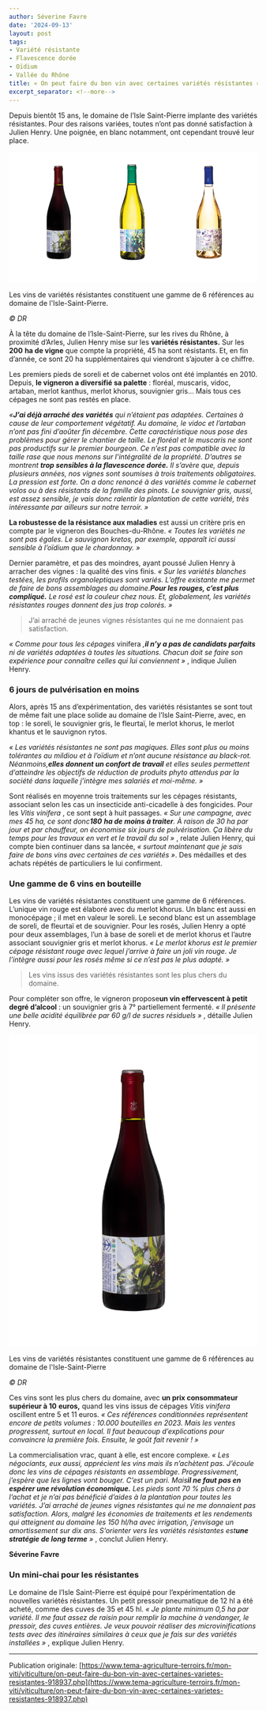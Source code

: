 ```yaml
---
author: Séverine Favre
date: '2024-09-13'
layout: post
tags:
- Variété résistante
- Flavescence dorée
- Oïdium
- Vallée du Rhône
title: « On peut faire du bon vin avec certaines variétés résistantes »
excerpt_separator: <!--more-->
---
```


Depuis bientôt 15 ans, le domaine de l’Isle Saint-Pierre implante des variétés résistantes. Pour des raisons variées, toutes n’ont pas donné satisfaction à Julien Henry. Une poignée, en blanc notamment, ont cependant trouvé leur place.

![](/assets/4e0b407ac39b52a60c47a9966fb16832.jpg)
<!--more-->


Les vins de variétés résistantes constituent une gamme de 6 références au domaine de l'Isle-Saint-Pierre.

_© DR_



À la tête du domaine de l’Isle-Saint-Pierre, sur les rives du Rhône, à proximité d’Arles, Julien Henry mise sur les **variétés résistantes.** Sur les **200** **ha de vigne** que compte la propriété, 45 ha sont résistants. Et, en fin d’année, ce sont 20 ha supplémentaires qui viendront s’ajouter à ce chiffre.

Les premiers pieds de soreli et de cabernet volos ont été implantés en 2010. Depuis, **le vigneron a diversifié sa palette** : floréal, muscaris, vidoc, artaban, merlot kanthus, merlot khorus, souvignier gris… Mais tous ces cépages ne sont pas restés en place.

_«**J’ai déjà arraché des variétés** qui n’étaient pas adaptées. Certaines à cause de leur comportement végétatif. Au domaine, le vidoc et l’artaban n’ont pas fini d’aoûter fin décembre. Cette caractéristique nous pose des problèmes pour gérer le chantier de taille. Le floréal et le muscaris ne sont pas productifs sur le premier bourgeon. Ce n’est pas compatible avec la taille rase que nous menons sur l’intégralité de la propriété. D’autres se montrent **trop sensibles à la flavescence dorée.** Il s’avère que, depuis plusieurs années, nos vignes sont soumises à trois traitements obligatoires. La pression est forte. On a donc renoncé à des variétés comme le cabernet volos ou à des résistants de la famille des pinots. Le souvignier gris, aussi, est assez sensible, je vais donc ralentir la plantation de cette variété, très intéressante par ailleurs sur notre terroir. »_

**La robustesse de la résistance aux maladies** est aussi un critère pris en compte par le vigneron des Bouches-du-Rhône. _« Toutes les variétés ne sont pas égales. Le sauvignon kretos, par exemple, apparaît ici aussi sensible à l’oïdium que le chardonnay. »_

Dernier paramètre, et pas des moindres, ayant poussé Julien Henry à arracher des vignes : la qualité des vins finis. _« Sur les variétés blanches testées, les profils organoleptiques sont variés. L’offre existante me permet de faire de bons assemblages au domaine.**Pour les rouges, c’est plus compliqué.** Le rosé est la couleur chez nous. Et, globalement, les variétés résistantes rouges donnent des jus trop colorés. »_

> J’ai arraché de jeunes vignes résistantes qui ne me donnaient pas satisfaction.

_« Comme pour tous les cépages_ vinifera _,**il n’y a pas de candidats parfaits** ni de variétés adaptées à toutes les situations. Chacun doit se faire son expérience pour connaître celles qui lui conviennent_  _»_ , indique Julien Henry.

### 6 jours de pulvérisation en moins

Alors, après 15 ans d’expérimentation, des variétés résistantes se sont tout de même fait une place solide au domaine de l’Isle Saint-Pierre, avec, en top : le soreli, le souvignier gris, le fleurtaï, le merlot khorus, le merlot khantus et le sauvignon rytos.

_« Les variétés résistantes ne sont pas magiques. Elles sont plus ou moins tolérantes au mildiou et à l’oïdium et n’ont aucune résistance au black-rot. Néanmoins,**elles donnent un confort de travail** et elles seules permettent d’atteindre les objectifs de réduction de produits phyto attendus par la société dans laquelle j’intègre mes salariés et moi-même. »_

Sont réalisés en moyenne trois traitements sur les cépages résistants, associant selon les cas un insecticide anti-cicadelle à des fongicides. Pour les _Vitis vinifera_ , ce sont sept à huit passages. _«_  _Sur une campagne, avec mes 45_  _ha, ce sont donc**180**_  _**ha de moins à traiter**. À raison de 30_  _ha par jour et par chauffeur, on économise six jours de pulvérisation. Ça libère du temps pour les travaux en vert et le travail du sol_  _»_ , relate Julien Henry, qui compte bien continuer dans sa lancée, _« surtout maintenant que je sais faire de bons vins avec certaines de ces variétés »_. Des médailles et des achats répétés de particuliers le lui confirment.

### Une gamme de 6 vins en bouteille

Les vins de variétés résistantes constituent une gamme de 6 références. L’unique vin rouge est élaboré avec du merlot khorus. Un blanc est aussi en monocépage ; il met en valeur le soreli. Le second blanc est un assemblage de soreli, de fleurtaï et de souvignier. Pour les rosés, Julien Henry a opté pour deux assemblages, l’un à base de soreli et de merlot khorus et l’autre associant souvignier gris et merlot khorus. _« Le merlot khorus est le premier cépage résistant rouge avec lequel j’arrive à faire un joli vin rouge. Je l’intègre aussi pour les rosés même si ce n’est pas le plus adapté. »_

> Les vins issus des variétés résistantes sont les plus chers du domaine.

Pour compléter son offre, le vigneron propose**un vin effervescent à petit degré d’alcool** : un souvignier gris à 7° partiellement fermenté. _« Il présente une belle acidité équilibrée par 60_  _g/l de sucres résiduels_  _»_ , détaille Julien Henry.

![](/assets/6778746581552ad8ee802764cf84aba7.png)

Les vins de variétés résistantes constituent une gamme de 6 références au domaine de l'Isle-Saint-Pierre

_© DR_

Ces vins sont les plus chers du domaine, avec **un prix consommateur supérieur à 10** **euros,** quand les vins issus de cépages _Vitis vinifera_ oscillent entre 5 et 11 euros. _«_  _Ces références conditionnées représentent encore de petits volumes : 10.000_  _bouteilles en 2023. Mais les ventes progressent, surtout en local. Il faut beaucoup d’explications pour convaincre la première fois. Ensuite, le goût fait revenir_  _!_  _»_

La commercialisation vrac, quant à elle, est encore complexe. _« Les négociants, eux aussi, apprécient les vins mais ils n’achètent pas. J’écoule donc les vins de cépages résistants en assemblage. Progressivement, j’espère que les lignes vont bouger. C’est un pari. Mais**il ne faut pas en espérer une révolution économique.** Les pieds sont 70_  _% plus chers à l’achat et je n’ai pas bénéficié d’aides à la plantation pour toutes les variétés. J’ai arraché de jeunes vignes résistantes qui ne me donnaient pas satisfaction. Alors, malgré les économies de traitements et les rendements qui atteignent au domaine les 150_  _hl/ha avec irrigation, j’envisage un amortissement sur dix_  _ans. S’orienter vers les variétés résistantes est**une stratégie de long terme**_  _»_ , conclut Julien Henry.

**Séverine Favre**

### Un mini-chai pour les résistantes

Le domaine de l’Isle Saint-Pierre est équipé pour l’expérimentation de nouvelles variétés résistantes. Un petit pressoir pneumatique de 12 hl a été acheté, comme des cuves de 35 et 45 hl. _« Je plante minimum 0,5 ha par variété. Il me faut assez de raisin pour remplir la machine à vendanger, le pressoir, des cuves entières. Je veux pouvoir réaliser des microvinifications tests avec des itinéraires similaires à ceux que je fais sur des variétés installées »_ , explique Julien Henry.

----

Publication originale: [https://www.tema-agriculture-terroirs.fr/mon-viti/viticulture/on-peut-faire-du-bon-vin-avec-certaines-varietes-resistantes-918937.php](https://www.tema-agriculture-terroirs.fr/mon-viti/viticulture/on-peut-faire-du-bon-vin-avec-certaines-varietes-resistantes-918937.php)
